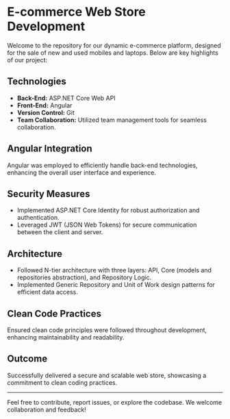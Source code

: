 # E-commerce Web Store Development

Welcome to the repository for our dynamic e-commerce platform, designed for the sale of new and used mobiles and laptops. Below are key highlights of our project:

## Technologies

- **Back-End:** ASP.NET Core Web API
- **Front-End:** Angular
- **Version Control:** Git
- **Team Collaboration:** Utilized team management tools for seamless collaboration.

## Angular Integration

Angular was employed to efficiently handle back-end technologies, enhancing the overall user interface and experience.

## Security Measures

- Implemented ASP.NET Core Identity for robust authorization and authentication.
- Leveraged JWT (JSON Web Tokens) for secure communication between the client and server.

## Architecture

- Followed N-tier architecture with three layers: API, Core (models and repositories abstraction), and Repository Logic.
- Implemented Generic Repository and Unit of Work design patterns for efficient data access.

## Clean Code Practices

Ensured clean code principles were followed throughout development, enhancing maintainability and readability.

## Outcome

Successfully delivered a secure and scalable web store, showcasing a commitment to clean coding practices.

---

Feel free to contribute, report issues, or explore the codebase. We welcome collaboration and feedback!
